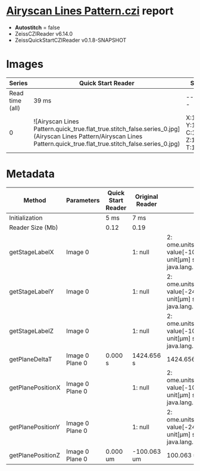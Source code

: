 # [Airyscan Lines Pattern.czi](https://zenodo.org/record/6848342/files/Airyscan%20Lines%20Pattern.czi) report
 - **Autostitch** = false
 - ZeissCZIReader v6.14.0
 - ZeissQuickStartCZIReader v0.1.8-SNAPSHOT

# Images 

| Series            | Quick Start Reader | Size | Original Reader | Size | #Diffs |
|-------------------|--------------------|------|-----------------|------|--------|
| Read time (all)   |39 ms|------|60 ms|------|--------|
|0|![Airyscan Lines Pattern.quick_true.flat_true.stitch_false.series_0.jpg](Airyscan Lines Pattern/Airyscan Lines Pattern.quick_true.flat_true.stitch_false.series_0.jpg)|X:1000<br>Y:1000<br>C:1<br>Z:1<br>T:1|![Airyscan Lines Pattern.quick_false.flat_true.stitch_false.series_0.jpg](Airyscan Lines Pattern/Airyscan Lines Pattern.quick_false.flat_true.stitch_false.series_0.jpg)|X:1000<br>Y:1000<br>C:1<br>Z:1<br>T:1|0|

# Metadata

|  Method            | Parameters       | Quick Start Reader | Original Reader | Delta  |
| -------------------|------------------|--------------------|-----------------|------- |
| Initialization     |                  |5 ms|7 ms|        |
| Reader Size (Mb)     |                  |0.12|0.19|        |
| getStageLabelX| Image 0 | | 1: null| 2: ome.units.quantity.Length: value[-10942.2], unit[µm] stored as java.lang.Double |
| getStageLabelY| Image 0 | | 1: null| 2: ome.units.quantity.Length: value[-2472.76], unit[µm] stored as java.lang.Double |
| getStageLabelZ| Image 0 | | 1: null| 2: ome.units.quantity.Length: value[-100.063], unit[µm] stored as java.lang.Double |
| getPlaneDeltaT| Image 0 Plane 0 |  0.000 s |  1424.656 s | 1424.656 s |
| getPlanePositionX| Image 0 Plane 0 | | 1: null| 2: ome.units.quantity.Length: value[-10942.2], unit[µm] stored as java.lang.Double |
| getPlanePositionY| Image 0 Plane 0 | | 1: null| 2: ome.units.quantity.Length: value[-2472.76], unit[µm] stored as java.lang.Double |
| getPlanePositionZ| Image 0 Plane 0 | 0.000 um | -100.063 um | 100.063 um |
